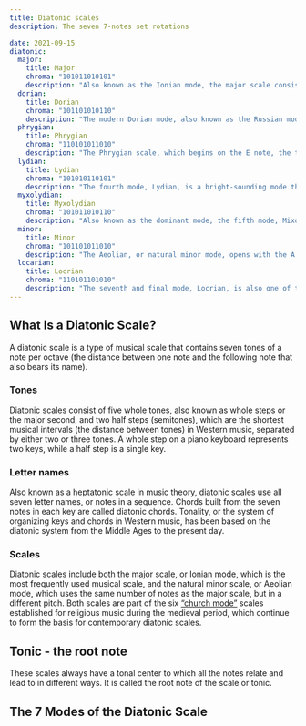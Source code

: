 ```yaml
---
title: Diatonic scales
description: The seven 7-notes set rotations

date: 2021-09-15
diatonic:
  major:
    title: Major
    chroma: "101011010101"
    description: "Also known as the Ionian mode, the major scale consists of the seven distinct notes in a scale (C D E F G A B) and an eighth note that reproduces the first one in a higher octave. The first, third, and fifth degrees form a chord known as a major triad, which can be found in related major scales, like the harmonic major scale, which has a minor sixth triad. The melodic major scale, also known as the Aeolian dominant scale, has lowered sixth and seventh degrees."
  dorian:
    title: Dorian
    chroma: "101101010110"
    description: "The modern Dorian mode, also known as the Russian mode, is built around the D note, the second note on the major scale. Music experts consider it a minor chord because its third note is a minor third, meaning that it’s lowered by a half step and a flattened seventh note, which results in a melancholy sound."
  phrygian:
    title: Phrygian
    chroma: "110101011010"
    description: "The Phrygian scale, which begins on the E note, the third on the major scale, and ends at E major, is considered a minor chord due to its abundance of minor notes (second, third, sixth, and seventh), and as such, is infrequently used. Its dominant sound is somewhat exotic; flamenco music from Spain is often written in Phrygian mode."
  lydian:
    title: Lydian
    chroma: "101010110101"
    description: "The fourth mode, Lydian, is a bright-sounding mode that begins with the F note. It’s similar to the major scale with one exception: its fourth scale degree is raised by a semitone."
  myxolydian:
    title: Myxolydian
    chroma: "101011010110"
    description: "Also known as the dominant mode, the fifth mode, Mixolydian, covers G to G major on the keyboard and, like the Lydian mode, very similar to the major scale save for its seventh note, which is lowered by a semitone. Jazz and blues make excellent use of the Mixolydian mode."
  minor:
    title: Minor
    chroma: "101101011010"
    description: "The Aeolian, or natural minor mode, opens with the A note on the white keys of a piano keyboard, and follows the same scale degrees as the major scale, except for its minor third. Like the Dorian mode, it has a melancholy sound with an extra degree of sadness."
  locarian:
    title: Locrian
    chroma: "110101101010"
    description: "The seventh and final mode, Locrian, is also one of the least employed modes due to its dark and minor sound built around the B note. Like the Dorian, Aeolian, and Phrygian, the Locrian has a minor third, but also a minor second and fifth; the latter gives the mode a sense of being interrupted or unfinished. "
---
```


## What Is a Diatonic Scale?

A diatonic scale is a type of musical scale that contains seven tones of a note per octave (the distance between one note and the following note that also bears its name).

### Tones

Diatonic scales consist of five whole tones, also known as whole steps or the major second, and two half steps (semitones), which are the shortest musical intervals (the distance between tones) in Western music, separated by either two or three tones. A whole step on a piano keyboard represents two keys, while a half step is a single key.

### Letter names

Also known as a heptatonic scale in music theory, diatonic scales use all seven letter names, or notes in a sequence. Chords built from the seven notes in each key are called diatonic chords. Tonality, or the system of organizing keys and chords in Western music, has been based on the diatonic system from the Middle Ages to the present day.

### Scales

Diatonic scales include both the major scale, or Ionian mode, which is the most frequently used musical scale, and the natural minor scale, or Aeolian mode, which uses the same number of notes as the major scale, but in a different pitch. Both scales are part of the six [“church mode”](<https://en.wikipedia.org/wiki/Mode_(music)>) scales established for religious music during the medieval period, which continue to form the basis for contemporary diatonic scales.

## Tonic - the root note

These scales always have a tonal center to which all the notes relate and lead to in different ways. It is called the root note of the scale or tonic.

## The 7 Modes of the Diatonic Scale

<chroma-profile-collection :collection="$frontmatter.diatonic" />
